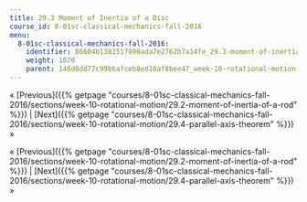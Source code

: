 ```yaml
---
title: 29.3 Moment of Inertia of a Disc
course_id: 8-01sc-classical-mechanics-fall-2016
menu:
  8-01sc-classical-mechanics-fall-2016:
    identifier: 86604b1381517098ada7e2762b7a14fe_29.3-moment-of-inertia-of-a-disc
    weight: 1870
    parent: 146d8dd77c99bbafceb8ed10af8bee47_week-10-rotational-motion
---
```

« [Previous]({{% getpage "courses/8-01sc-classical-mechanics-fall-2016/sections/week-10-rotational-motion/29.2-moment-of-inertia-of-a-rod" %}}) | [Next]({{% getpage "courses/8-01sc-classical-mechanics-fall-2016/sections/week-10-rotational-motion/29.4-parallel-axis-theorem" %}}) »

« [Previous]({{% getpage "courses/8-01sc-classical-mechanics-fall-2016/sections/week-10-rotational-motion/29.2-moment-of-inertia-of-a-rod" %}}) | [Next]({{% getpage "courses/8-01sc-classical-mechanics-fall-2016/sections/week-10-rotational-motion/29.4-parallel-axis-theorem" %}}) »